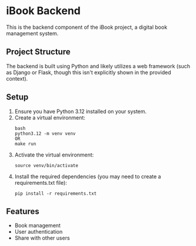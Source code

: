 # iBook Backend

This is the backend component of the iBook project, a digital book management system.

## Project Structure

The backend is built using Python and likely utilizes a web framework (such as Django or Flask, though this isn't explicitly shown in the provided context).

## Setup

1. Ensure you have Python 3.12 installed on your system.
2. Create a virtual environment:
   ```
   bash
   python3.12 -m venv venv
   OR
   make run
   ```
3. Activate the virtual environment:
   ```
   source venv/bin/activate
   ```
4. Install the required dependencies (you may need to create a requirements.txt file):
   ```
   pip install -r requirements.txt
   ```  

## Features
- Book management
- User authentication
- Share with other users


